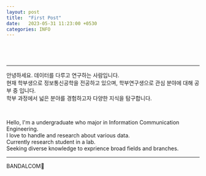 ```yaml
---
layout: post
title:  "First Post"
date:   2023-05-31 11:23:00 +0530
categories: INFO
---
```

  
##  &nbsp;  

---
안녕하세요. 데이터를 다루고 연구하는 사람입니다.   
현재 학부생으로 정보통신공학을 전공하고 있으며, 학부연구생으로 관심 분야에 대해 공부 중 입니다.   
학부 과정에서 넓은 분야를 경험하고자 다양한 지식을 탐구합니다.
  
&nbsp;  
  
Hello, I'm a undergraduate who major in Information Communication Engineering.   
I love to handle and research about various data.   
Currently research student in a lab.   
Seeking diverse knowledge to exprience broad fields and branches.
  
-----  
  
BANDALCOM🐻
